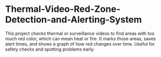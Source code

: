 # Thermal-Video-Red-Zone-Detection-and-Alerting-System
This project checks thermal or surveillance videos to find areas with too much red color, which can mean heat or fire. It marks those areas, saves alert times, and shows a graph of how red changes over time. Useful for safety checks and spotting problems early.
